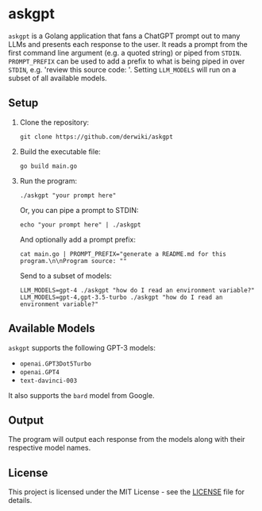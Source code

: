 # askgpt

`askgpt` is a Golang application that fans a ChatGPT prompt out to many LLMs and presents each response to the user. It
reads a prompt from the first command line argument (e.g. a quoted string) or piped from `STDIN`. `PROMPT_PREFIX` can be
used to add a prefix to what is being piped in over `STDIN`, e.g. 'review this source code: '. Setting `LLM_MODELS` will
run on a subset of all available models.

## Setup

1. Clone the repository:
   ```
   git clone https://github.com/derwiki/askgpt
   ```
2. Build the executable file:
   ```
   go build main.go
   ```
3. Run the program:
   ```
   ./askgpt "your prompt here"
   ```
   Or, you can pipe a prompt to STDIN:
   ```
   echo "your prompt here" | ./askgpt
   ```
   And optionally add a prompt prefix:
   ```
   cat main.go | PROMPT_PREFIX="generate a README.md for this program.\n\nProgram source: ""
   ```
   Send to a subset of models:
   ```
   LLM_MODELS=gpt-4 ./askgpt "how do I read an environment variable?"
   LLM_MODELS=gpt-4,gpt-3.5-turbo ./askgpt "how do I read an environment variable?"
   ```

## Available Models

`askgpt` supports the following GPT-3 models:

- `openai.GPT3Dot5Turbo`
- `openai.GPT4`
- `text-davinci-003`

It also supports the `bard` model from Google.

## Output

The program will output each response from the models along with their respective model names.

## License

This project is licensed under the MIT License - see the [LICENSE](LICENSE) file for details.
